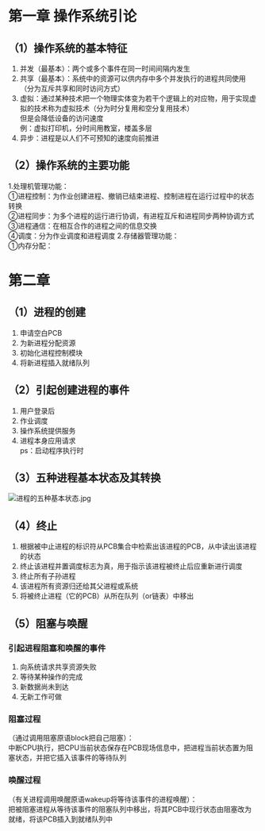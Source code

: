 
# 第一章 操作系统引论
## （1）操作系统的基本特征
1. 并发（最基本）：两个或多个事件在同一时间间隔内发生
2. 共享（最基本）：系统中的资源可以供内存中多个并发执行的进程共同使用（分为互斥共享和同时访问方式）
3. 虚拟：通过某种技术把一个物理实体变为若干个逻辑上的对应物，用于实现虚拟的技术称为虚拟技术（分为时分复用和空分复用技术）
  <br>但是会降低设备的访问速度
  <br>例：虚拟打印机，分时间用教室，楼盖多层
4. 异步：进程是以人们不可预知的速度向前推进

## （2）操作系统的主要功能
1.处理机管理功能：
<br>①进程控制：为作业创建进程、撤销已结束进程、控制进程在运行过程中的状态转换
<br>②进程同步：为多个进程的运行进行协调，有进程互斥和进程同步两种协调方式
<br>③进程通信：在相互合作的进程之间的信息交换
<br>④调度：分为作业调度和进程调度
2.存储器管理功能：
<br>①内存分配：

# 第二章

## （1）进程的创建
1. 申请空白PCB  
2. 为新进程分配资源  
3. 初始化进程控制模块  
4. 将新进程插入就绪队列  

## （2）引起创建进程的事件
1. 用户登录后  
2. 作业调度  
3. 操作系统提供服务  
4. 进程本身应用请求  
   ps：启动程序执行时

## （3）五种进程基本状态及其转换
![进程的五种基本状态.jpg](https://github.com/user-attachments/assets/4ba8ec69-6003-43f3-84f0-c6619ac46cf1)


## （4）终止
1. 根据被中止进程的标识符从PCB集合中检索出该进程的PCB，从中读出该进程的状态  
2. 终止该进程并置调度标志为真，用于指示该进程被终止后应重新进行调度  
3. 终止所有子孙进程  
4. 该进程所有资源归还给其父进程或系统  
5. 将被终止进程（它的PCB）从所在队列（or链表）中移出  

## （5）阻塞与唤醒
### 引起进程阻塞和唤醒的事件
1. 向系统请求共享资源失败  
2. 等待某种操作的完成  
3. 新数据尚未到达  
4. 无新工作可做  

### 阻塞过程
（通过调用阻塞原语block把自己阻塞）：  
中断CPU执行，把CPU当前状态保存在PCB现场信息中，把进程当前状态置为阻塞状态，并把它插入该事件的等待队列  

### 唤醒过程
（有关进程调用唤醒原语wakeup将等待该事件的进程唤醒）：  
把被阻塞进程从等待该事件的阻塞队列中移出，将其PCB中现行状态由阻塞改为就绪，将该PCB插入到就绪队列中